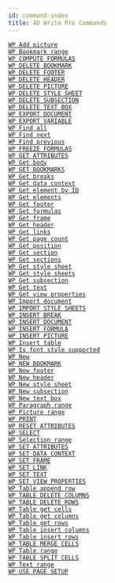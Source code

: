 ```yaml
---
id: command-index
title: 4D Write Pro Commands
---
```


[`WP Add picture`](../commands-legacy/wp-add-picture.md)<br/>
[`WP Bookmark range`](../commands-legacy/wp-bookmark-range.md)<br/>
[`WP COMPUTE FORMULAS`](../commands-legacy/wp-compute-formulas.md)<br/>
[`WP DELETE BOOKMARK`](../commands-legacy/wp-delete-bookmark.md)<br/>
[`WP DELETE FOOTER`](../commands-legacy/wp-delete-footer.md)<br/>
[`WP DELETE HEADER`](../commands-legacy/wp-delete-header.md)<br/>
[`WP DELETE PICTURE`](../commands-legacy/wp-delete-picture.md)<br/>
[`WP DELETE STYLE SHEET`](../commands-legacy/wp-delete-style-sheet.md)<br/>
[`WP DELETE SUBSECTION`](../commands-legacy/wp-delete-subsection.md)<br/>
[`WP DELETE TEXT BOX`](../commands-legacy/wp-delete-text-box.md)<br/>
[`WP EXPORT DOCUMENT`](../commands-legacy/wp-export-document.md)<br/>
[`WP EXPORT VARIABLE`](../commands-legacy/wp-export-variable.md)<br/>
[`WP Find all`](../commands-legacy/wp-find-all.md)<br/>
[`WP Find next`](../commands-legacy/wp-find-next.md)<br/>
[`WP Find previous`](../commands-legacy/wp-find-previous.md)<br/>
[`WP FREEZE FORMULAS`](../commands-legacy/wp-freeze-formulas.md)<br/>
[`WP GET ATTRIBUTES`](../commands-legacy/wp-get-attributes.md)<br/>
[`WP Get body`](../commands-legacy/wp-get-body.md)<br/>
[`WP GET BOOKMARKS`](../commands-legacy/wp-get-bookmarks.md)<br/>
[`WP Get breaks`](../commands-legacy/wp-get-breaks.md)<br/>
[`WP Get data context`](../commands-legacy/wp-get-data-context.md)<br/>
[`WP Get element by ID`](../commands-legacy/wp-get-element-by-id.md)<br/>
[`WP Get elements`](../commands-legacy/wp-get-elements.md)<br/>
[`WP Get footer`](../commands-legacy/wp-get-footer.md)<br/>
[`WP Get formulas`](../commands-legacy/wp-get-formulas.md)<br/>
[`WP Get frame`](../commands-legacy/wp-get-frame.md)<br/>
[`WP Get header`](../commands-legacy/wp-get-header.md)<br/>
[`WP Get links`](../commands-legacy/wp-get-links.md)<br/>
[`WP Get page count`](../commands-legacy/wp-get-page-count.md)<br/>
[`WP Get position`](../commands-legacy/wp-get-position.md)<br/>
[`WP Get section`](../commands-legacy/wp-get-section.md)<br/>
[`WP Get sections`](../commands-legacy/wp-get-sections.md)<br/>
[`WP Get style sheet`](../commands-legacy/wp-get-style-sheet.md)<br/>
[`WP Get style sheets`](../commands-legacy/wp-get-style-sheets.md)<br/>
[`WP Get subsection`](../commands-legacy/wp-get-subsection.md)<br/>
[`WP Get text`](../commands-legacy/wp-get-text.md)<br/>
[`WP Get view properties`](../commands-legacy/wp-get-view-properties.md)<br/>
[`WP Import document`](../commands-legacy/wp-import-document.md)<br/>
[`WP IMPORT STYLE SHEETS`](../commands-legacy/wp-import-style-sheets.md)<br/>
[`WP INSERT BREAK`](../commands-legacy/wp-insert-break.md)<br/>
[`WP INSERT DOCUMENT`](../commands-legacy/wp-insert-document.md)<br/>
[`WP INSERT FORMULA`](../commands-legacy/wp-insert-formula.md)<br/>
[`WP INSERT PICTURE`](../commands-legacy/wp-insert-picture.md)<br/>
[`WP Insert table`](../commands-legacy/wp-insert-table.md)<br/>
[`WP Is font style supported`](../commands-legacy/wp-is-font-style-supported.md)<br/>
[`WP New`](../commands-legacy/wp-new.md)<br/>
[`WP NEW BOOKMARK`](../commands-legacy/wp-new-bookmark.md)<br/>
[`WP New footer`](../commands-legacy/wp-new-footer.md)<br/>
[`WP New header`](../commands-legacy/wp-new-header.md)<br/>
[`WP New style sheet`](../commands-legacy/wp-new-style-sheet.md)<br/>
[`WP New subsection`](../commands-legacy/wp-new-subsection.md)<br/>
[`WP New text box`](../commands-legacy/wp-new-text-box.md)<br/>
[`WP Paragraph range`](../commands-legacy/wp-paragraph-range.md)<br/>
[`WP Picture range`](../commands-legacy/wp-picture-range.md)<br/>
[`WP PRINT`](../commands-legacy/wp-print.md)<br/>
[`WP RESET ATTRIBUTES`](../commands-legacy/wp-reset-attributes.md)<br/>
[`WP SELECT`](../commands-legacy/wp-select.md)<br/>
[`WP Selection range`](../commands-legacy/wp-selection-range.md)<br/>
[`WP SET ATTRIBUTES`](../commands-legacy/wp-set-attributes.md)<br/>
[`WP SET DATA CONTEXT`](../commands-legacy/wp-set-data-context.md)<br/>
[`WP SET FRAME`](../commands-legacy/wp-set-frame.md)<br/>
[`WP SET LINK`](../commands-legacy/wp-set-link.md)<br/>
[`WP SET TEXT`](../commands-legacy/wp-set-text.md)<br/>
[`WP SET VIEW PROPERTIES`](../commands-legacy/wp-set-view-properties.md)<br/>
[`WP Table append row`](../commands-legacy/wp-table-append-row.md)<br/>
[`WP TABLE DELETE COLUMNS`](../commands-legacy/wp-table-delete-columns.md)<br/>
[`WP TABLE DELETE ROWS`](../commands-legacy/wp-table-delete-rows.md)<br/>
[`WP Table get cells`](../commands-legacy/wp-table-get-cells.md)<br/>
[`WP Table get columns`](../commands-legacy/wp-table-get-columns.md)<br/>
[`WP Table get rows`](../commands-legacy/wp-table-get-rows.md)<br/>
[`WP Table insert columns`](../commands-legacy/wp-table-insert-columns.md)<br/>
[`WP Table insert rows`](../commands-legacy/wp-table-insert-rows.md)<br/>
[`WP TABLE MERGE CELLS`](../commands-legacy/wp-table-merge-cells.md)<br/>
[`WP Table range`](../commands-legacy/wp-table-range.md)<br/>
[`WP TABLE SPLIT CELLS`](../commands-legacy/wp-table-split-cells.md)<br/>
[`WP Text range`](../commands-legacy/wp-text-range.md)<br/>
[`WP USE PAGE SETUP`](../commands-legacy/wp-use-page-setup.md)<br/>
